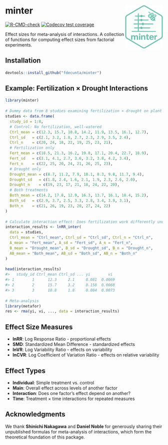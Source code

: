 
<!-- README.md is generated from README.Rmd. Please edit that file -->

# minter <img src="man/figures/minter_logo.png" align="right" width="120"/>

<!-- badges: start -->

[![R-CMD-check](https://github.com/fdecunta/minter/actions/workflows/R-CMD-check.yaml/badge.svg)](https://github.com/fdecunta/minter/actions/workflows/R-CMD-check.yaml)
[![Codecov test
coverage](https://codecov.io/gh/fdecunta/minter/graph/badge.svg)](https://app.codecov.io/gh/fdecunta/minter)

<!-- badges: end -->

Effect sizes for meta-analysis of interactions. A collection of
functions for computing effect sizes from factorial experiments.

## Installation

``` r
devtools::install_github("fdecunta/minter")
```

## Example: Fertilization × Drought Interactions

``` r
library(minter)

# Dummy data from 8 studies examining fertilization × drought on plant biomass
studies <- data.frame(
  study_id = 1:8,
  # Control: No fertilization, well-watered
  Ctrl_mean = c(12.3, 15.7, 10.8, 14.2, 11.9, 13.5, 16.1, 12.7),
  Ctrl_sd   = c(2.1, 3.2, 1.8, 2.7, 2.3, 2.9, 3.5, 2.4),
  Ctrl_n    = c(20, 24, 18, 22, 19, 25, 23, 21),
  # Fertilization only
  Fert_mean = c(18.5, 21.3, 16.2, 19.8, 17.1, 20.4, 22.7, 18.9),
  Fert_sd   = c(3.1, 4.1, 2.7, 3.6, 3.2, 3.8, 4.2, 3.4),
  Fert_n    = c(22, 25, 20, 24, 21, 26, 25, 23),
  # Drought only  
  Drought_mean = c(8.7, 11.2, 7.9, 10.1, 8.3, 9.8, 11.7, 9.4),
  Drought_sd   = c(1.8, 2.4, 1.6, 2.1, 1.9, 2.3, 2.6, 2.0),
  Drought_n    = c(19, 23, 17, 21, 18, 24, 22, 20),
  # Both treatments
  Both_mean = c(14.2, 17.8, 12.9, 16.3, 13.7, 16.1, 18.4, 15.2),
  Both_sd   = c(2.9, 3.7, 2.5, 3.3, 2.8, 3.4, 3.9, 3.1),
  Both_n    = c(21, 26, 19, 23, 20, 27, 24, 22)
)

# Calculate interaction effect: Does fertilization work differently under drought?
interaction_results <- lnRR_inter(
  data = studies,
  Ctrl_mean = "Ctrl_mean", Ctrl_sd = "Ctrl_sd", Ctrl_n = "Ctrl_n",
  A_mean = "Fert_mean", A_sd = "Fert_sd", A_n = "Fert_n", 
  B_mean = "Drought_mean", B_sd = "Drought_sd", B_n = "Drought_n",
  AB_mean = "Both_mean", AB_sd = "Both_sd", AB_n = "Both_n"
)

head(interaction_results)
#>   study_id Ctrl_mean Ctrl_sd ... yi        vi
#> 1        1      12.3     2.1     0.081  0.0069
#> 2        2      15.7     3.2     0.158  0.0068
#> 3        3      10.8     1.8     0.084  0.0073

# Meta-analysis
library(metafor)
res <- rma(yi, vi, ..., data = interaction_results)
```

## Effect Size Measures

- **lnRR**: Log Response Ratio - proportional effects
- **SMD**: Standardized Mean Difference - standardized effects  
- **lnVR**: Log Variability Ratio - effects on variability
- **lnCVR**: Log Coefficient of Variation Ratio - effects on relative
  variability

## Effect Types

- **Individual**: Simple treatment vs. control
- **Main**: Overall effect across levels of another factor
- **Interaction**: Does one factor’s effect depend on another?
- **Time**: Treatment × time interactions for repeated measures

## Acknowledgments

We thank **Shinichi Nakagawa** and **Daniel Noble** for generously
sharing their unpublished formulas for meta-analysis of interactions,
which form the theoretical foundation of this package.
